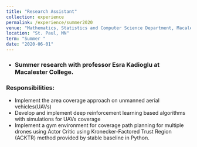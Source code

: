 ```yaml
---
title: "Research Assistant"
collection: experience
permalink: /experience/summer2020
venue: "Mathematics, Statistics and Computer Science Department, Macalester College"
location: "St. Paul, MN"
term: "Summer "
date: "2020-06-01"
---
```

- ###  Summer research with professor Esra Kadioglu at Macalester College.


### Responsibilities:	
- Implement the area coverage approach on unmanned aerial vehicles(UAVs)
- Develop and implement deep reinforcement learning based algorithms with simulations for UAVs coverage 
- Implement a gym environment for coverage path planning for multiple drones using Actor Critic using Kronecker-Factored Trust Region (ACKTR) method provided by stable baseline in Python.